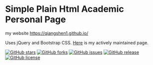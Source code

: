 # Simple Plain Html Academic Personal Page
my website https://qiangshen1.github.io/

Uses jQuery and Bootstrap CSS.
[Here](https://junweiliang.github.io/) is my actively maintained page.

[![GitHub stars](https://img.shields.io/github/stars/qiangsy1/qiangsy1.github.io.svg)](https://github.com/qiangsy1/qiangsy1.github.io/stargazers)
[![GitHub forks](https://img.shields.io/github/forks/qiangsy1/qiangsy1.github.io.svg)](https://github.com/qiangsy1/qiangsy1.github.io/network)
[![GitHub issues](https://img.shields.io/github/issues/qiangsy1/qiangsy1.github.io.svg)](https://github.com/qiangsy1/qiangsy1.github.io/issues)
[![GitHub release](https://img.shields.io/github/release/qiangsy1/qiangsy1.github.io.svg)](https://github.com/qiangsy1/qiangsy1.github.io/releases)
[![GitHub license](https://img.shields.io/badge/license-MIT-blue.svg)](https://github.com/qiangsy1/qiangsy1.github.io/master/LICENSE)
